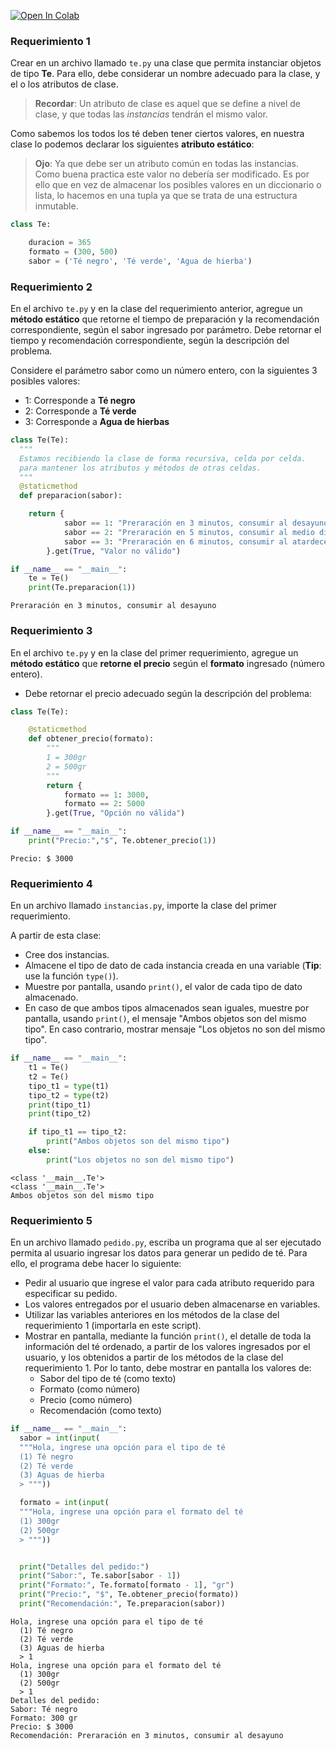 <a href="https://colab.research.google.com/gist/EniDev911/c40736b700359a3d3e23d25fa5651fc1/creacion-clases-y-objeto.ipynb" target="_parent"><img src="https://colab.research.google.com/assets/colab-badge.svg" alt="Open In Colab"/></a>

### Requerimiento 1

Crear en un archivo llamado `te.py` una clase que permita instanciar objetos de tipo **Te**. Para ello, debe considerar un nombre adecuado para la clase, y el o los atributos de clase.

> **Recordar**: Un atributo de clase es aquel que se define a nivel de clase, y que todas las *instancias* tendrán el mismo valor.

Como sabemos los todos los té deben tener ciertos valores, en nuestra clase lo podemos declarar los siguientes **atributo estático**:


> **Ojo**: Ya que debe ser un atributo común en todas las instancias. Como buena practica este valor no debería ser modificado. Es por ello que en vez de almacenar los posibles valores en un diccionario o lista, lo hacemos en una tupla ya que se trata de una estructura inmutable.


```python
class Te:

	duracion = 365
	formato = (300, 500)
	sabor = ('Té negro', 'Té verde', 'Agua de hierba')
```

### Requerimiento 2

En el archivo `te.py` y en la clase del requerimiento anterior, agregue un **método estático** que retorne el tiempo de preparación y la recomendación correspondiente, según el sabor ingresado por parámetro. Debe retornar el tiempo y recomendación correspondiente, según la descripción del problema.

Considere el parámetro sabor como un número entero, con la siguientes 3 posibles valores:

- 1: Corresponde a **Té negro**
- 2: Corresponde a **Té verde**
- 3: Corresponde a **Agua de hierbas**


```python
class Te(Te):
  """
  Estamos recibiendo la clase de forma recursiva, celda por celda.
  para mantener los atributos y métodos de otras celdas.
  """
  @staticmethod
  def preparacion(sabor):

    return {
			sabor == 1: "Preraración en 3 minutos, consumir al desayuno",
			sabor == 2: "Preraración en 5 minutos, consumir al medio día",
			sabor == 3: "Preraración en 6 minutos, consumir al atardecer"
		}.get(True, "Valor no válido")

if __name__ == "__main__":
	te = Te()
	print(Te.preparacion(1))
```

    Preraración en 3 minutos, consumir al desayuno
    

### Requerimiento 3

En el archivo `te.py` y en la clase del primer requerimiento, agregue un **método estático** que **retorne el precio** según el **formato** ingresado (número entero).

- Debe retornar el precio adecuado según la descripción del problema:


```python
class Te(Te):

	@staticmethod
	def obtener_precio(formato):
		"""
		1 = 300gr
		2 = 500gr
		"""
		return {
			formato == 1: 3000,
			formato == 2: 5000
		}.get(True, "Opción no válida")

if __name__ == "__main__":
	print("Precio:","$", Te.obtener_precio(1))
```

    Precio: $ 3000
    

### Requerimiento 4

En un archivo llamado `instancias.py`, importe la clase del primer requerimiento.

A partir de esta clase:

- Cree dos instancias.
- Almacene el tipo de dato de cada instancia creada en una variable (**Tip**: use la función `type()`).
- Muestre por pantalla, usando `print()`, el valor de cada tipo de dato almacenado.
- En caso de que ambos tipos almacenados sean iguales, muestre por pantalla, usando `print()`, el mensaje "Ambos objetos son del mismo tipo". En caso contrario, mostrar mensaje "Los objetos no son del mismo tipo".


```python
if __name__ == "__main__":
	t1 = Te()
	t2 = Te()
	tipo_t1 = type(t1)
	tipo_t2 = type(t2)
	print(tipo_t1)
	print(tipo_t2)

	if tipo_t1 == tipo_t2:
		print("Ambos objetos son del mismo tipo")
	else:
		print("Los objetos no son del mismo tipo")
```

    <class '__main__.Te'>
    <class '__main__.Te'>
    Ambos objetos son del mismo tipo
    

### Requerimiento 5

En un archivo llamado `pedido.py`, escriba un programa que al ser ejecutado permita al usuario ingresar los datos para generar un pedido de té. Para ello, el programa debe hacer lo siguiente:

- Pedir al usuario que ingrese el valor para cada atributo requerido para especificar su pedido.
- Los valores entregados por el usuario deben almacenarse en variables.
- Utilizar las variables anteriores en los métodos de la clase del requerimiento 1 (importarla en este script).
- Mostrar en pantalla, mediante la función `print()`, el detalle de toda la información del té ordenado, a partir de los valores ingresados por el usuario, y los obtenidos a partir de los métodos de la clase del requerimiento 1. Por lo tanto, debe mostrar en pantalla los valores de:
	- Sabor del tipo de té (como texto)
	- Formato (como número)
	- Precio (como número)
	- Recomendación (como texto)


```python
if __name__ == "__main__":
  sabor = int(input(
  """Hola, ingrese una opción para el tipo de té
  (1) Té negro
  (2) Té verde
  (3) Aguas de hierba
  > """))

  formato = int(input(
  """Hola, ingrese una opción para el formato del té
  (1) 300gr
  (2) 500gr
  > """))


  print("Detalles del pedido:")
  print("Sabor:", Te.sabor[sabor - 1])
  print("Formato:", Te.formato[formato - 1], "gr")
  print("Precio:", "$", Te.obtener_precio(formato))
  print("Recomendación:", Te.preparacion(sabor))
```

    Hola, ingrese una opción para el tipo de té
      (1) Té negro
      (2) Té verde
      (3) Aguas de hierba
      > 1
    Hola, ingrese una opción para el formato del té
      (1) 300gr
      (2) 500gr
      > 1
    Detalles del pedido:
    Sabor: Té negro
    Formato: 300 gr
    Precio: $ 3000
    Recomendación: Preraración en 3 minutos, consumir al desayuno
    
